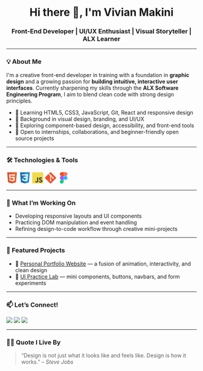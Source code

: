 <h1 align="center">Hi there 👋, I'm Vivian Makini</h1>
<h3 align="center">Front-End Developer | UI/UX Enthusiast | Visual Storyteller | ALX Learner</h3>

---

### 💡 About Me

I'm a creative front-end developer in training with a foundation in **graphic design** and a growing passion for **building intuitive, interactive user interfaces**. Currently sharpening my skills through the **ALX Software Engineering Program**, I aim to blend clean code with strong design principles.

- 🌱 Learning HTML5, CSS3, JavaScript, Git, React and responsive design
- 🎨 Background in visual design, branding, and UI/UX
- 🔧 Exploring component-based design, accessibility, and front-end tools
- 🤝 Open to internships, collaborations, and beginner-friendly open source projects

---

### 🛠️ Technologies & Tools

<code><img height="30" src="https://raw.githubusercontent.com/devicons/devicon/master/icons/html5/html5-original.svg" alt="HTML5"/></code>
<code><img height="30" src="https://raw.githubusercontent.com/devicons/devicon/master/icons/css3/css3-original.svg" alt="CSS3"/></code>
<code><img height="30" src="https://raw.githubusercontent.com/devicons/devicon/master/icons/javascript/javascript-original.svg" alt="JavaScript"/></code>
<code><img height="30" src="https://raw.githubusercontent.com/devicons/devicon/master/icons/git/git-original.svg" alt="Git"/></code>
<code><img height="30" src="https://raw.githubusercontent.com/devicons/devicon/master/icons/figma/figma-original.svg" alt="Figma"/></code>

---

### 🚧 What I’m Working On

- Developing responsive layouts and UI components
- Practicing DOM manipulation and event handling
- Refining design-to-code workflow through creative mini-projects

---

### 📂 Featured Projects

- 🎨 [Personal Portfolio Website](#) — a fusion of animation, interactivity, and clean design  
- 🧪 [UI Practice Lab](#) — mini components, buttons, navbars, and form experiments  

---



### 📫 Let’s Connect!

<p>
  <a href="https://linkedin.com/in/vivianmakini"><img src="https://img.shields.io/badge/LinkedIn-vivianmakini-blue?logo=linkedin&style=flat-square" /></a>
  <a href="mailto:makinivivian@gmail.com"><img src="https://img.shields.io/badge/Email-Contact%20Me-red?logo=gmail&style=flat-square" /></a>
  <a href="https://twitter.com/yourhandle"><img src="https://img.shields.io/badge/Twitter-@yourhandle-1DA1F2?logo=twitter&style=flat-square" /></a>
</p>

---

### ✍🏽 Quote I Live By

> “Design is not just what it looks like and feels like. Design is how it works.” – *Steve Jobs*

